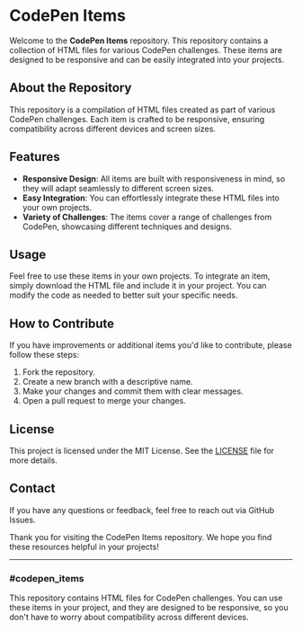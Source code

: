 # CodePen Items

Welcome to the **CodePen Items** repository. This repository contains a collection of HTML files for various CodePen challenges. These items are designed to be responsive and can be easily integrated into your projects.

## About the Repository

This repository is a compilation of HTML files created as part of various CodePen challenges. Each item is crafted to be responsive, ensuring compatibility across different devices and screen sizes.

## Features

- **Responsive Design**: All items are built with responsiveness in mind, so they will adapt seamlessly to different screen sizes.
- **Easy Integration**: You can effortlessly integrate these HTML files into your own projects.
- **Variety of Challenges**: The items cover a range of challenges from CodePen, showcasing different techniques and designs.

## Usage

Feel free to use these items in your own projects. To integrate an item, simply download the HTML file and include it in your project. You can modify the code as needed to better suit your specific needs.

## How to Contribute

If you have improvements or additional items you'd like to contribute, please follow these steps:

1. Fork the repository.
2. Create a new branch with a descriptive name.
3. Make your changes and commit them with clear messages.
4. Open a pull request to merge your changes.

## License

This project is licensed under the MIT License. See the [LICENSE](LICENSE) file for more details.

## Contact

If you have any questions or feedback, feel free to reach out via GitHub Issues.

Thank you for visiting the CodePen Items repository. We hope you find these resources helpful in your projects!

---

### #codepen_items

This repository contains HTML files for CodePen challenges. You can use these items in your project, and they are designed to be responsive, so you don't have to worry about compatibility across different devices.
